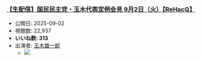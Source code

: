 ### [【生配信】国民民主党・玉木代表定例会見 9月2日（火）【ReHacQ】](https://www.youtube.com/watch?v=aLQOKHiA9L0)
-   公開日: 2025-09-02
-   視聴数: 22,937
-   **いいね数: 313**
-   出演者: [玉木雄一郎](/rehacq_fan/people/玉木雄一郎 "wikilink")
    - [![](https://img.youtube.com/vi/aLQOKHiA9L0/hqdefault.jpg)](https://www.youtube.com/watch?v=aLQOKHiA9L0)
